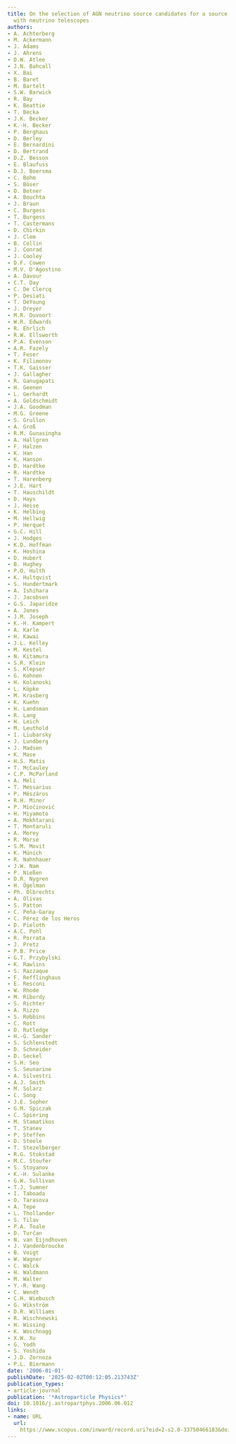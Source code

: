 ```yaml
---
title: On the selection of AGN neutrino source candidates for a source stacking analysis
  with neutrino telescopes
authors:
- A. Achterberg
- M. Ackermann
- J. Adams
- J. Ahrens
- D.W. Atlee
- J.N. Bahcall
- X. Bai
- B. Baret
- M. Bartelt
- S.W. Barwick
- R. Bay
- K. Beattie
- T. Becka
- J.K. Becker
- K.-H. Becker
- P. Berghaus
- D. Berley
- E. Bernardini
- D. Bertrand
- D.Z. Besson
- E. Blaufuss
- D.J. Boersma
- C. Bohm
- S. Böser
- O. Botner
- A. Bouchta
- J. Braun
- C. Burgess
- T. Burgess
- T. Castermans
- D. Chirkin
- J. Clem
- B. Collin
- J. Conrad
- J. Cooley
- D.F. Cowen
- M.V. D'Agostino
- A. Davour
- C.T. Day
- C. De Clercq
- P. Desiati
- T. DeYoung
- J. Dreyer
- M.R. Duvoort
- W.R. Edwards
- R. Ehrlich
- R.W. Ellsworth
- P.A. Evenson
- A.R. Fazely
- T. Feser
- K. Filimonov
- T.K. Gaisser
- J. Gallagher
- R. Ganugapati
- H. Geenen
- L. Gerhardt
- A. Goldschmidt
- J.A. Goodman
- M.G. Greene
- S. Grullon
- A. Groß
- R.M. Gunasingha
- A. Hallgren
- F. Halzen
- K. Han
- K. Hanson
- D. Hardtke
- R. Hardtke
- T. Harenberg
- J.E. Hart
- T. Hauschildt
- D. Hays
- J. Heise
- K. Helbing
- M. Hellwig
- P. Herquet
- G.C. Hill
- J. Hodges
- K.D. Hoffman
- K. Hoshina
- D. Hubert
- B. Hughey
- P.O. Hulth
- K. Hultqvist
- S. Hundertmark
- A. Ishihara
- J. Jacobsen
- G.S. Japaridze
- A. Jones
- J.M. Joseph
- K.-H. Kampert
- A. Karle
- H. Kawai
- J.L. Kelley
- M. Kestel
- N. Kitamura
- S.R. Klein
- S. Klepser
- G. Kohnen
- H. Kolanoski
- L. Köpke
- M. Krasberg
- K. Kuehn
- H. Landsman
- R. Lang
- H. Leich
- M. Leuthold
- I. Liubarsky
- J. Lundberg
- J. Madsen
- K. Mase
- H.S. Matis
- T. McCauley
- C.P. McParland
- A. Meli
- T. Messarius
- P. Mészáros
- R.H. Minor
- P. Miočinović
- H. Miyamoto
- A. Mokhtarani
- T. Montaruli
- A. Morey
- R. Morse
- S.M. Movit
- K. Münich
- R. Nahnhauer
- J.W. Nam
- P. Nießen
- D.R. Nygren
- H. Ögelman
- Ph. Olbrechts
- A. Olivas
- S. Patton
- C. Peña-Garay
- C. Pérez de los Heros
- D. Pieloth
- A.C. Pohl
- R. Porrata
- J. Pretz
- P.B. Price
- G.T. Przybylski
- K. Rawlins
- S. Razzaque
- F. Refflinghaus
- E. Resconi
- W. Rhode
- M. Ribordy
- S. Richter
- A. Rizzo
- S. Robbins
- C. Rott
- D. Rutledge
- H.-G. Sander
- S. Schlenstedt
- D. Schneider
- D. Seckel
- S.H. Seo
- S. Seunarine
- A. Silvestri
- A.J. Smith
- M. Solarz
- C. Song
- J.E. Sopher
- G.M. Spiczak
- C. Spiering
- M. Stamatikos
- T. Stanev
- P. Steffen
- D. Steele
- T. Stezelberger
- R.G. Stokstad
- M.C. Stoufer
- S. Stoyanov
- K.-H. Sulanke
- G.W. Sullivan
- T.J. Sumner
- I. Taboada
- O. Tarasova
- A. Tepe
- L. Thollander
- S. Tilav
- P.A. Toale
- D. Turčan
- N. van Eijndhoven
- J. Vandenbroucke
- B. Voigt
- W. Wagner
- C. Walck
- H. Waldmann
- M. Walter
- Y.-R. Wang
- C. Wendt
- C.H. Wiebusch
- G. Wikström
- D.R. Williams
- R. Wischnewski
- H. Wissing
- K. Woschnagg
- X.W. Xu
- G. Yodh
- S. Yoshida
- J.D. Zornoza
- P.L. Biermann
date: '2006-01-01'
publishDate: '2025-02-02T00:12:05.213743Z'
publication_types:
- article-journal
publication: '*Astroparticle Physics*'
doi: 10.1016/j.astropartphys.2006.06.012
links:
- name: URL
  url: 
    https://www.scopus.com/inward/record.uri?eid=2-s2.0-33750466183&doi=10.1016%2fj.astropartphys.2006.06.012&partnerID=40&md5=2ea022648a481278f323ab65cce87a14
---
```

